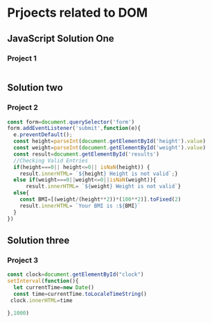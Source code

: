 # Prjoects related to DOM

## JavaScript Solution One

### Project 1
```JavaScript

```
## Solution two
### Project 2
```javascript
const form=document.querySelector('form')
form.addEventListener('submit',function(e){
  e.preventDefault();
  const height=parseInt(document.getElementById('height').value)
  const weight=parseInt(document.getElementById('weight').value)
  const result=document.getElementById('results') 
  //Checking Valid Entries 
  if(height===0|| height<=0|| isNaN(height)) {
    result.innerHTML= `${height} Height is not valid`;}
  else if(weight===0||weight<=0||isNaN(weight)){
      result.innerHTML= `${weight} Weight is not valid`}
  else{
    const BMI=[(weight/(height**2))*(100**2)].toFixed(2)
    result.innerHTML= `Your BMI is :${BMI}`
  }
})

```

## Solution three

### Project 3
```javascript
const clock=document.getElementById("clock")
setInterval(function(){
  let currentTime=new Date()
  const time=currentTime.toLocaleTimeString()
 clock.innerHTML=time

},1000)
```